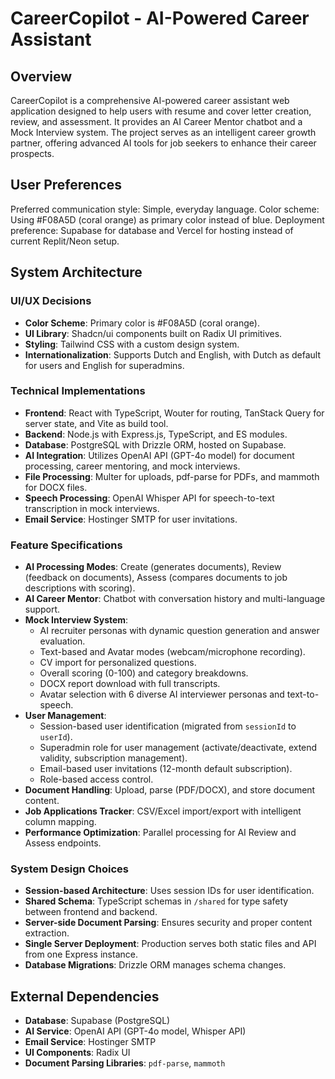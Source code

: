 # CareerCopilot - AI-Powered Career Assistant

## Overview
CareerCopilot is a comprehensive AI-powered career assistant web application designed to help users with resume and cover letter creation, review, and assessment. It provides an AI Career Mentor chatbot and a Mock Interview system. The project serves as an intelligent career growth partner, offering advanced AI tools for job seekers to enhance their career prospects.

## User Preferences
Preferred communication style: Simple, everyday language.
Color scheme: Using #F08A5D (coral orange) as primary color instead of blue.
Deployment preference: Supabase for database and Vercel for hosting instead of current Replit/Neon setup.

## System Architecture

### UI/UX Decisions
- **Color Scheme**: Primary color is #F08A5D (coral orange).
- **UI Library**: Shadcn/ui components built on Radix UI primitives.
- **Styling**: Tailwind CSS with a custom design system.
- **Internationalization**: Supports Dutch and English, with Dutch as default for users and English for superadmins.

### Technical Implementations
- **Frontend**: React with TypeScript, Wouter for routing, TanStack Query for server state, and Vite as build tool.
- **Backend**: Node.js with Express.js, TypeScript, and ES modules.
- **Database**: PostgreSQL with Drizzle ORM, hosted on Supabase.
- **AI Integration**: Utilizes OpenAI API (GPT-4o model) for document processing, career mentoring, and mock interviews.
- **File Processing**: Multer for uploads, pdf-parse for PDFs, and mammoth for DOCX files.
- **Speech Processing**: OpenAI Whisper API for speech-to-text transcription in mock interviews.
- **Email Service**: Hostinger SMTP for user invitations.

### Feature Specifications
- **AI Processing Modes**: Create (generates documents), Review (feedback on documents), Assess (compares documents to job descriptions with scoring).
- **AI Career Mentor**: Chatbot with conversation history and multi-language support.
- **Mock Interview System**:
    - AI recruiter personas with dynamic question generation and answer evaluation.
    - Text-based and Avatar modes (webcam/microphone recording).
    - CV import for personalized questions.
    - Overall scoring (0-100) and category breakdowns.
    - DOCX report download with full transcripts.
    - Avatar selection with 6 diverse AI interviewer personas and text-to-speech.
- **User Management**:
    - Session-based user identification (migrated from `sessionId` to `userId`).
    - Superadmin role for user management (activate/deactivate, extend validity, subscription management).
    - Email-based user invitations (12-month default subscription).
    - Role-based access control.
- **Document Handling**: Upload, parse (PDF/DOCX), and store document content.
- **Job Applications Tracker**: CSV/Excel import/export with intelligent column mapping.
- **Performance Optimization**: Parallel processing for AI Review and Assess endpoints.

### System Design Choices
- **Session-based Architecture**: Uses session IDs for user identification.
- **Shared Schema**: TypeScript schemas in `/shared` for type safety between frontend and backend.
- **Server-side Document Parsing**: Ensures security and proper content extraction.
- **Single Server Deployment**: Production serves both static files and API from one Express instance.
- **Database Migrations**: Drizzle ORM manages schema changes.

## External Dependencies

- **Database**: Supabase (PostgreSQL)
- **AI Service**: OpenAI API (GPT-4o model, Whisper API)
- **Email Service**: Hostinger SMTP
- **UI Components**: Radix UI
- **Document Parsing Libraries**: `pdf-parse`, `mammoth`